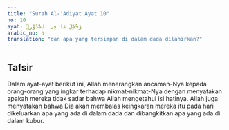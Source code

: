 ```yaml
---
title: "Surah Al-'Adiyat Ayat 10"
no: 10
ayah: وَحُصِّلَ مَا فِى الصُّدُوْرِۙ
arabic_no: ١٠
translation: "dan apa yang tersimpan di dalam dada dilahirkan?"
---
```


## Tafsir

Dalam ayat-ayat berikut ini, Allah menerangkan ancaman-Nya kepada orang-orang yang ingkar terhadap nikmat-nikmat-Nya dengan menyatakan apakah mereka tidak sadar bahwa Allah mengetahui isi hatinya. Allah juga menyatakan bahwa Dia akan membalas keingkaran mereka itu pada hari dikeluarkan apa yang ada di dalam dada dan dibangkitkan apa yang ada di dalam kubur.